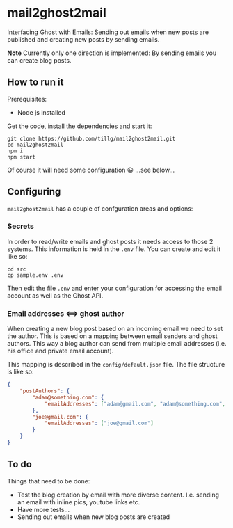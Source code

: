 # mail2ghost2mail

Interfacing Ghost with Emails: Sending out emails when new posts are published and creating new posts by sending emails.

**Note** Currently only one direction is implemented: By sending emails you can create blog posts.

## How to run it

Prerequisites:

* Node js installed

Get the code, install the dependencies and start it:

```shell
git clone https://github.com/tillg/mail2ghost2mail.git
cd mail2ghost2mail
npm i
npm start
```

Of course it will need some configuration 😀 ...see below...

## Configuring

`mail2ghost2mail` has a couple of confguration areas and options:

### Secrets

In order to read/write emails and ghost posts it needs access to those 2 systems. This information is held in the `.env` file. You can create and edit it like so:

```shell
cd src
cp sample.env .env
```

Then edit the file `.env` and enter your configuration for accessing the email account as well as the Ghost API.

### Email addresses <==> ghost author

When creating a new blog post based on an incoming email we need to set the author. This is based on a mapping between email senders and ghost authors. This way a blog author can send from multiple email addresses (i.e. his office and private email account).

This mapping is described in the `config/default.json` file. The file structure is like so:

```json
{
	"postAuthors": {
		"adam@something.com": {
			"emailAddresses": ["adam@gmail.com", "adam@something.com", "adam@work-domain.com"]
		},
		"joe@gmail.com": {
			"emailAddresses": ["joe@gmail.com"]
		}
	}
}
```

## To do

Things that need to be done:

* Test the blog creation by email with more diverse content. I.e. sending an email with inline pics, youtube links etc.
* Have more tests...
* Sending out emails when new blog posts are created